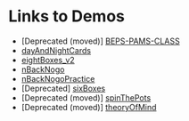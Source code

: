# Links to Demos

- [Deprecated (moved)] [BEPS-PAMS-CLASS](https://roscoelai.github.io/demos/BEPS-PAMS-CLASS/)
- [dayAndNightCards](https://roscoelai.github.io/demos/dayAndNightCards/)
- [eightBoxes_v2](https://roscoelai.github.io/demos/eightBoxes_v2/)
- [nBackNogo](https://roscoelai.github.io/demos/nBackNogo/)
- [nBackNogoPractice](https://roscoelai.github.io/demos/nBackNogoPractice/)
- [Deprecated] [sixBoxes](https://roscoelai.github.io/demos/sixBoxes/)
- [Deprecated (moved)] [spinThePots](https://roscoelai.github.io/demos/spinThePots/)
- [Deprecated (moved)] [theoryOfMind](https://roscoelai.github.io/demos/theoryOfMind/)

